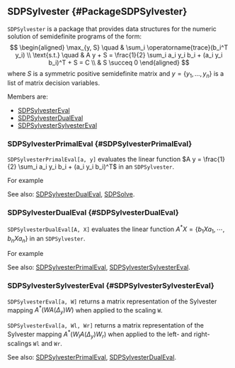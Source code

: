 ## SDPSylvester {#PackageSDPSylvester}

`SDPSylvester` is a package that provides data structures for the
numeric solution of semidefinite programs of the form:
$$
\begin{aligned}
  \max_{y, S} \quad & \sum_i \operatorname{trace}(b_i^T y_i) \\
  \text{s.t.} \quad & A y + S = \frac{1}{2} \sum_i a_i y_i b_i + (a_i y_i b_i)^T + S = C \\
                    & S \succeq 0
\end{aligned}
$$
where $S$ is a symmetric positive semidefinite matrix and $y = \{ y_1, \ldots, y_n \}$ is a list of matrix decision variables.

Members are:

* [SDPSylvesterEval](#SDPSylvesterEval)
* [SDPSylvesterDualEval](#SDPSylvesterDualEval)
* [SDPSylvesterSylvesterEval](#SDPSylvesterSylvesterEval)

### SDPSylvesterPrimalEval {#SDPSylvesterPrimalEval}

`SDPSylvesterPrimalEval[a, y]` evaluates the linear function $A y = \frac{1}{2} \sum_i a_i y_i b_i + (a_i y_i b_i)^T$ in an `SDPSylvester`.

For example

See also:
[SDPSylvesterDualEval](#SDPSylvesterDualEval),
[SDPSolve](#SDPSylvesterSolve).

### SDPSylvesterDualEval {#SDPSylvesterDualEval}

`SDPSylvesterDualEval[A, X]` evaluates the linear function $A^* X = \{ b_1 X a_1, \cdots, b_n X a_n \}$ in an `SDPSylvester`.

For example

See also:
[SDPSylvesterPrimalEval](#SDPSylvesterPrimalEval),
[SDPSylvesterSylvesterEval](#SDPSylvesterSylvesterEval).

### SDPSylvesterSylvesterEval {#SDPSylvesterSylvesterEval}

`SDPSylvesterEval[a, W]` returns a matrix
representation of the Sylvester mapping $A^* (W A (\Delta_y) W)$
when applied to the scaling `W`.

`SDPSylvesterEval[a, Wl, Wr]` returns a matrix
representation of the Sylvester mapping $A^* (W_l A (\Delta_y) W_r)$
when applied to the left- and right-scalings `Wl` and `Wr`.

See also:
[SDPSylvesterPrimalEval](#SDPSylvesterPrimalEval),
[SDPSylvesterDualEval](#SDPSylvesterDualEval).
